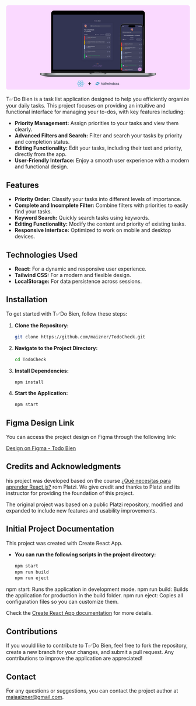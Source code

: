 ![Cover Image](cover-mvp.png)

T✅Do Bien is a task list application designed to help you efficiently organize your daily tasks. This project focuses on providing an intuitive and functional interface for managing your to-dos, with key features including:

- **Priority Management:** Assign priorities to your tasks and view them clearly.
- **Advanced Filters and Search:** Filter and search your tasks by priority and completion status.
- **Editing Functionality:** Edit your tasks, including their text and priority, directly from the app.
- **User-Friendly Interface:** Enjoy a smooth user experience with a modern and functional design.

## Features

- **Priority Order:** Classify your tasks into different levels of importance.
- **Complete and Incomplete Filter:** Combine filters with priorities to easily find your tasks.
- **Keyword Search:** Quickly search tasks using keywords.
- **Editing Functionality:** Modify the content and priority of existing tasks.
- **Responsive Interface:** Optimized to work on mobile and desktop devices.

## Technologies Used

- **React:** For a dynamic and responsive user experience.
- **Tailwind CSS:** For a modern and flexible design.
- **LocalStorage:** For data persistence across sessions.

## Installation

To get started with T✅Do Bien, follow these steps:

1. **Clone the Repository:**
   ```bash
   git clone https://github.com/maizner/TodoCheck.git

2. **Navigate to the Project Directory:**
   ```bash
   cd TodoCheck


3. **Install Dependencies:**
   ```bash
   npm install


4. **Start the Application:**
   ```bash
   npm start

## Figma Design Link

You can access the project design on Figma through the following link:


[Design on Figma - Todo Bien](https://www.figma.com/design/GkZBg5chDOoR96RGzemphL/ToDo-Bien?node-id=574-15&t=yMzDLxrxI5sUXayC-1)



## Credits and Acknowledgments
his project was developed based on the course <a href="https://platzi.com/home/clases/7395-react/62326-que-necesitas-para-aprender-reactjs/"> ¿Qué necesitas para aprender React.js?</a> rom Platzi. We give credit and thanks to Platzi and its instructor for providing the foundation of this project.

The original project was based on a public Platzi repository, modified and expanded to include new features and usability improvements.


## Initial Project Documentation
This project was created with Create React App.

- **You can run the following scripts in the project directory:**
   ```bash
   npm start
   npm run build
   npm run eject
npm start: Runs the application in development mode.
npm run build: Builds the application for production in the build folder.
npm run eject: Copies all configuration files so you can customize them.

Check the [Create React App documentation](https://create-react-app.dev/) for more details.


## Contributions
If you would like to contribute to T✅Do Bien, feel free to fork the repository, create a new branch for your changes, and submit a pull request. Any contributions to improve the application are appreciated!

## Contact
For any questions or suggestions, you can contact the project author at maiaaizner@gmail.com.



